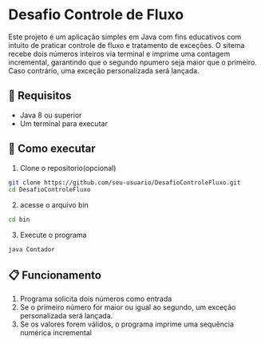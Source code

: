# Desafio Controle de Fluxo

Este projeto é um aplicação simples em Java com fins educativos com intuito de praticar controle de fluxo e tratamento de exceções. O sitema recebe dois números inteiros via terminal e imprime uma contagem incremental, garantindo que o segundo npumero seja maior que o primeiro. Caso contrário, uma exceção personalizada será lançada.

## 📌 Requisitos

- Java 8 ou superior
- Um terminal para executar

## 🚀 Como executar
1. Clone o repositorio(opcional)
```sh
git clone https://github.com/seu-usuario/DesafioControleFluxo.git
cd DesafioControleFluxo
```
2. acesse o arquivo bin
```sh
cd bin
```
3. Execute o programa
```sh
java Contador
```

## 📋 Funcionamento
1. Programa solicita dois números como entrada
2. Se o primeiro número for maior ou igual ao segundo, um exceção personalizada será lançada.
3. Se os valores forem válidos, o programa imprime uma sequência numérica incremental

